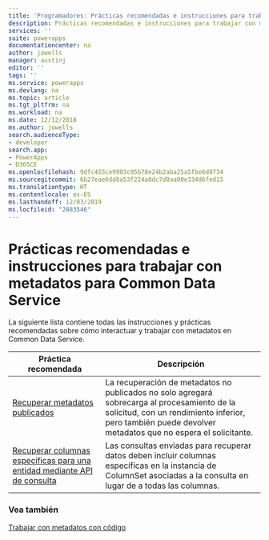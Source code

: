 ```yaml
---
title: 'Programadores: Prácticas recomendadas e instrucciones para trabajar con metadatos para Common Data Service | Microsoft Docs'
description: Prácticas recomendadas e instrucciones para trabajar con metadatos para desarrolladores de Common Data Service en Power Apps.
services: ''
suite: powerapps
documentationcenter: na
author: jowells
manager: austinj
editor: ''
tags: ''
ms.service: powerapps
ms.devlang: na
ms.topic: article
ms.tgt_pltfrm: na
ms.workload: na
ms.date: 12/12/2018
ms.author: jowells
search.audienceType:
- developer
search.app:
- PowerApps
- D365CE
ms.openlocfilehash: 9dfc455ce9903c95b78e24b2aba25a5fbe6d8734
ms.sourcegitcommit: 6b27eae6dd8a53f224a8dc7d0aa00e334d6fed15
ms.translationtype: HT
ms.contentlocale: es-ES
ms.lasthandoff: 12/03/2019
ms.locfileid: "2883546"
---
```

# <a name="best-practices-and-guidance-while-working-with-metadata-for-the-common-data-service"></a>Prácticas recomendadas e instrucciones para trabajar con metadatos para Common Data Service

La siguiente lista contiene todas las instrucciones y prácticas recomendadas sobre cómo interactuar y trabajar con metadatos en Common Data Service.


|Práctica recomendada  |Descripción  |
|---------|---------|
|[Recuperar metadatos publicados](retrieve-published-metadata.md)     |La recuperación de metadatos no publicados no solo agregará sobrecarga al procesamiento de la solicitud, con un rendimiento inferior, pero también puede devolver metadatos que no espera el solicitante.         |
|[Recuperar columnas específicas para una entidad mediante API de consulta](retrieve-specific-columns-entity-via-query-apis.md)     |Las consultas enviadas para recuperar datos deben incluir columnas específicas en la instancia de ColumnSet asociadas a la consulta en lugar de a todas las columnas.         |

### <a name="see-also"></a>Vea también
[Trabajar con metadatos con código](../../metadata-services.md)<br />